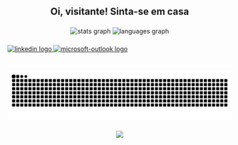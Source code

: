 <h2 align="center">Oi, visitante! Sinta-se em casa</h2>

###

<div align="center">
  <img src="https://github-readme-stats.vercel.app/api?username=AnaBeCosta&hide_title=false&hide_rank=false&card_width=550&show_icons=true&include_all_commits=true&count_private=true&disable_animations=false&theme=nord&locale=pt-br&hide_border=false" height="150" alt="stats graph"  />
  <img src="https://github-readme-stats.vercel.app/api/top-langs?username=AnaBeCosta&locale=pt-br&hide_title=false&layout=compact&card_width=550&langs_count=10&theme=nord&hide_border=false" height="150" alt="languages graph"  />
</div>

###

<!--<div align="left">
  <img src="https://cdn.jsdelivr.net/gh/devicons/devicon/icons/java/java-original.svg" height="30" alt="java logo"  />
  <img width="12" />
  <img src="https://cdn.jsdelivr.net/gh/devicons/devicon/icons/spring/spring-original.svg" height="30" alt="spring logo"  />
  <img width="12" />
  <img src="https://cdn.jsdelivr.net/gh/devicons/devicon/icons/javascript/javascript-original.svg" height="30" alt="javascript logo"  />
  <img width="12" />
  <img src="https://cdn.jsdelivr.net/gh/devicons/devicon/icons/react/react-original.svg" height="30" alt="react logo"  />
  <img width="12" />
  <img src="https://cdn.jsdelivr.net/gh/devicons/devicon/icons/gradle/gradle-original.svg" height="30" alt="gradle logo"  />
  <img width="12" />
  <img src="https://cdn.jsdelivr.net/gh/devicons/devicon/icons/postgresql/postgresql-original.svg" height="30" alt="postgresql logo"  />
  <img width="12" />
  <img src="https://cdn.jsdelivr.net/gh/devicons/devicon/icons/python/python-original.svg" height="30" alt="python logo"  />
  <img width="12" />
  <img src="https://cdn.jsdelivr.net/gh/devicons/devicon/icons/flutter/flutter-original.svg" height="30" alt="flutter logo"  />
  <img width="12" />
  <img src="https://cdn.jsdelivr.net/gh/devicons/devicon/icons/figma/figma-original.svg" height="30" alt="figma logo"  />
</div>-->

###

<div align="left">
  <a href="https://www.linkedin.com/in/ana-beatriz-costa-99a44717a/" target="_blank">
      <img src="https://img.shields.io/static/v1?message=LinkedIn&logo=linkedin&label=&color=0077B5&logoColor=white&labelColor=&style=for-the-badge" height="35" alt="linkedin logo"  />
  </a>
  <a href="https://outlook.live.com/mail/0/compose/AQMkADAwATM0MDAAMS0xYjk5AC1iYgAzNC0wMAItMDAKAEYAAAMuyWUfQvLFQqSWhLa2AFbVcgcAAqBY3YbK5UmlaWeTvp4dbAAAAgEPAAAAAqBY3YbK5UmlaWeTvp4dbAAFb%2FK%2BogAAAA%3D%3D" target="_blank">
    <img src="https://img.shields.io/static/v1?message=Outlook&logo=microsoft-outlook&label=&color=0078D4&logoColor=white&labelColor=&style=for-the-badge" height="35" alt="microsoft-outlook logo"  />
  </a>
</div>

###

<br clear="both">

<img src="https://raw.githubusercontent.com/AnaBeCosta/AnaBeCosta/output/snake.svg" alt="Snake animation" />

###

<div align="center">
  <img src="https://profile-counter.glitch.me/AnaBeCosta/count.svg?"  />
</div>

###
